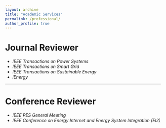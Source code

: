 ```yaml
---
layout: archive
title: "Academic Services"
permalink: /professional/
author_profile: true
---
```


# **Journal Reviewer**  

- *IEEE Transactions on Power Systems*
- *IEEE Transactions on Smart Grid*
- *IEEE Transactions on Sustainable Energy*
- *iEnergy*





------

# **Conference Reviewer** 

- *IEEE PES General Meeting*
- *IEEE Conference on Energy Internet and Energy System Integration (EI2)* 

